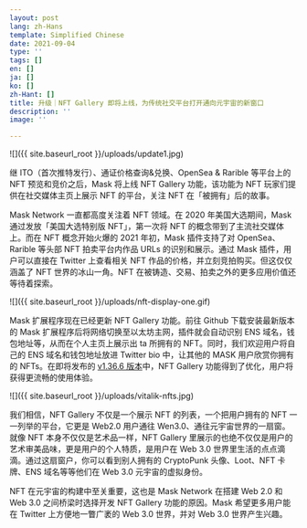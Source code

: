 ```yaml
---
layout: post
lang: zh-Hans
template: Simplified Chinese
date: 2021-09-04
type: ''
tags: []
en: []
ja: []
ko: []
zh-Hant: []
title: 升级｜NFT Gallery 即将上线，为传统社交平台打开通向元宇宙的新窗口
description: ''
image: ''

---
```

![]({{ site.baseurl_root }}/uploads/update1.jpg)

继 ITO（首次推特发行）、通证价格查询&兑换、OpenSea & Rarible 等平台上的 NFT 预览和竞价之后，Mask 将上线 NFT Gallery 功能，该功能为 NFT 玩家们提供在社交媒体主页上展示 NFT 的平台，关注 NFT 在「被拥有」后的故事。

Mask Network 一直都高度关注着 NFT 领域。在 2020 年美国大选期间，Mask 通过发放「美国大选特别版 NFT」，第一次将 NFT 的概念带到了主流社交媒体上。而在 NFT 概念开始火爆的 2021 年初，Mask 插件支持了对 OpenSea、Rarible 等头部 NFT 拍卖平台内作品 URLs 的识别和展示。通过 Mask 插件，用户可以直接在 Twitter 上查看相关 NFT 作品的价格，并立刻竞拍购买。但这仅仅涵盖了 NFT 世界的冰山一角。NFT 在被铸造、交易、拍卖之外的更多应用价值还等待着探索。

![]({{ site.baseurl_root }}/uploads/nft-display-one.gif)

Mask 扩展程序现在已经更新 NFT Gallery 功能。前往 Github 下载安装最新版本的 Mask 扩展程序后将网络切换至以太坊主网，插件就会自动识别 ENS 域名，钱包地址等，从而在个人主页上展示出 ta 所拥有的 NFT。同时，我们欢迎用户将自己的 ENS 域名和钱包地址放进 Twitter bio 中，让其他的 MASK 用户欣赏你拥有的 NFTs。在即将发布的 [v1.36.6 版本](https://github.com/DimensionDev/Maskbook/releases/download/v1.36.6/Maskbook.chromium.zip)中，NFT Gallery 功能得到了优化，用户将获得更流畅的使用体验。

![]({{ site.baseurl_root }}/uploads/vitalik-nfts.jpg)

我们相信，NFT Gallery 不仅是一个展示 NFT 的列表，一个把用户拥有的 NFT 一一列举的平台，它更是 Web2.0 用户通往 Wen3.0、通往元宇宙世界的一扇窗。就像 NFT 本身不仅仅是艺术品一样，NFT Gallery 里展示的也绝不仅仅是用户的艺术审美品味，更是用户的个人特质，是用户在 Web 3.0 世界里生活的点点滴滴。通过这扇窗户，你可以看到别人拥有的 CryptoPunk 头像、Loot、NFT 卡牌、ENS 域名等等他们在 Web 3.0 元宇宙的虚拟身份。

NFT 在元宇宙的构建中至关重要，这也是 Mask Network 在搭建 Web 2.0 和 Web 3.0 之间桥梁时选择开发 NFT Gallery 功能的原因。Mask 希望更多用户能在 Twitter 上方便地一瞥广袤的 Web 3.0 世界，并对 Web 3.0 世界产生兴趣。